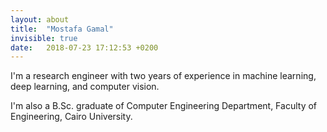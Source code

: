 ```yaml
---
layout: about
title:  "Mostafa Gamal"
invisible: true
date:   2018-07-23 17:12:53 +0200
---
```

I'm a research engineer with two years of experience in machine learning, deep learning, and computer vision.

I'm also a B.Sc. graduate of Computer Engineering Department, Faculty of Engineering, Cairo University.
